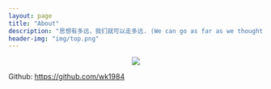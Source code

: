 ```yaml
---
layout: page
title: "About"
description: "思想有多远，我们就可以走多远. (We can go as far as we thought)"
header-img: "img/top.png"
---
```



<center>
    <p><img src="https://avatars0.githubusercontent.com/u/7428153?v=4&s=460" align="center"></p>
</center>

Github: https://github.com/wk1984



